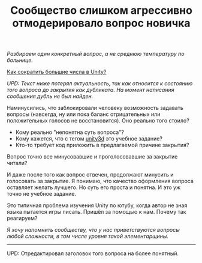 ﻿---
title: "Сообщество слишком агрессивно отмодерировало вопрос новичка"
se.owner.user_id: 373567
se.owner.display_name: "aepot"
se.owner.link: "https://ru.meta.stackoverflow.com/users/373567/aepot"
se.link: "https://ru.meta.stackoverflow.com/questions/13154/%d0%a1%d0%be%d0%be%d0%b1%d1%89%d0%b5%d1%81%d1%82%d0%b2%d0%be-%d1%81%d0%bb%d0%b8%d1%88%d0%ba%d0%be%d0%bc-%d0%b0%d0%b3%d1%80%d0%b5%d1%81%d1%81%d0%b8%d0%b2%d0%bd%d0%be-%d0%be%d1%82%d0%bc%d0%be%d0%b4%d0%b5%d1%80%d0%b8%d1%80%d0%be%d0%b2%d0%b0%d0%bb%d0%be-%d0%b2%d0%be%d0%bf%d1%80%d0%be%d1%81-%d0%bd%d0%be%d0%b2%d0%b8%d1%87%d0%ba%d0%b0"
se.question_id: 13154
se.post_type: question
---
<p><em>Разбираем один конкретный вопрос, а не среднюю температуру по больнице.</em></p>
<p><a href="https://ru.stackoverflow.com/q/1555238/373567">Как сократить большие числа в Unity?</a></p>
<p><em>UPD: Текст ниже потерял актуальность, так как относится к состоянию того вопроса до закрытия как дубликата. На момент написания сообщения дубль не был найден.</em></p>
<p>Наминусились, что заблокировали человеку возможность задавать вопросы (навсегда, ну или пока баланс отрицательных или положительных голосов не восстановится). Оно реально того стоило?</p>
<ul>
<li>Кому реально &quot;непонятна суть вопроса&quot;?</li>
<li>Кому кажется, что с тегом <a href="https://ru.stackoverflow.com/questions/tagged/unity3d" class="post-tag" title="показать вопросы с меткой [unity3d]" aria-label="показать вопросы с меткой [unity3d]" rel="tag" aria-labelledby="tag-unity3d-tooltip-container">unity3d</a> это учебное задание?</li>
<li>Кто-то требует код приложить в предлагаемой причине закрытия?</li>
</ul>
<p>Вопрос точно все минусовавшие и проголосовавшие за закрытие читали?</p>
<p>И даже после того как вопрос отвечен, продолжают минусить и голосовать за закрытие. Я понимаю, что качество оформления вопроса оставляет желать лучшего. Но суть его проста и понятна. И это уж точно не учебное задание.</p>
<p>Это типичная проблема изучения Unity по ютубу, когда автор не зная языка пытается игры писать. Пришёл за помощью к нам. Почему так реагируем?</p>
<p><em>Я хочу напомнить сообществу, что у нас приветствуются вопросы любой сложности, в том числе уровня такой элементарщины.</em></p>
<hr />
<p>UPD: Отредактировал заголовок того вопроса на более понятный.</p>
